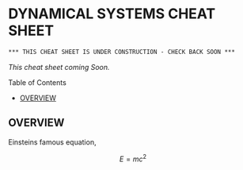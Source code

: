 # DYNAMICAL SYSTEMS CHEAT SHEET

```txt
*** THIS CHEAT SHEET IS UNDER CONSTRUCTION - CHECK BACK SOON ***
```

_This cheat sheet coming Soon._

Table of Contents

* [OVERVIEW](https://github.com/JeffDeCola/my-cheat-sheets/tree/master/other/stem/math/pure/changes/dynamical-systems-cheat-sheet#overview)

## OVERVIEW

Einsteins famous equation,

$$
E=mc^2
$$
